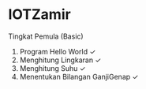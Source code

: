 # IOTZamir

Tingkat Pemula (Basic)
1. Program Hello World ✓
2. Menghitung Lingkaran ✓
3. Menghitung Suhu ✓
4. Menentukan Bilangan GanjiGenap ✓
